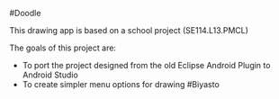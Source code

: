 #Doodle

This drawing app is based on a school project (SE114.L13.PMCL)

The goals of this project are:

 - To port the project designed from the old Eclipse Android Plugin to Android Studio
 - To create simpler menu options for drawing
 #Biyasto
 
